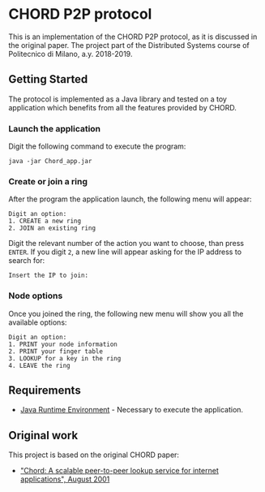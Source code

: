 # CHORD P2P protocol

This is an implementation of the CHORD P2P protocol, as it is discussed in the original paper.
The project part of the Distributed Systems course of Politecnico di Milano, a.y. 2018-2019.

## Getting Started

The protocol is implemented as a Java library and tested on a toy application which benefits from all the features provided by CHORD.

### Launch the application

Digit the following command to execute the program:

```
java -jar Chord_app.jar
```

### Create or join a ring

After the program the application launch, the following menu will appear:

```
Digit an option:
1. CREATE a new ring
2. JOIN an existing ring
```

Digit the relevant number of the action you want to choose, than press `ENTER`.
If you digit `2`, a new line will appear asking for the IP address to search for:

```
Insert the IP to join:
```

### Node options

Once you joined the ring, the following new menu will show you all the available options:

```
Digit an option:
1. PRINT your node information
2. PRINT your finger table
3. LOOKUP for a key in the ring
4. LEAVE the ring
```

## Requirements
* [Java Runtime Environment](https://www.java.com/it/download/) - Necessary to execute the application.

## Original work
This project is based on the original CHORD paper:
* ["Chord: A scalable peer-to-peer lookup service for internet applications", August 2001](https://dl.acm.org/doi/pdf/10.1145/383059.383071)
